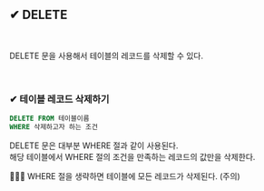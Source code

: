 ## ✔ DELETE

<br>

DELETE 문을 사용해서 테이블의 레코드를 삭제할 수 있다.

<br>

### ✔ 테이블 레코드 삭제하기

```sql
DELETE FROM 테이블이름
WHERE 삭제하고자 하는 조건
```

DELETE 문은 대부분 WHERE 절과 같이 사용된다.  
해당 테이블에서 WHERE 절의 조건을 만족하는 레코드의 값만을 삭제한다.

🚫🚫🚫 WHERE 절을 생략하면 테이블에 모든 레코드가 삭제된다. (주의)
